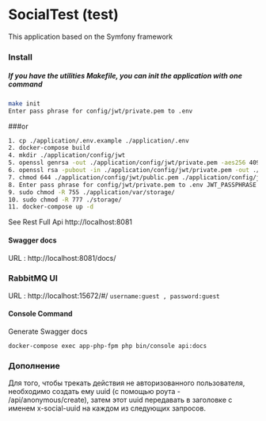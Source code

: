SocialTest (test)
=
This application based on the Symfony framework


### Install

##### If you have the utilities Makefile, you can init the application with one command

```bash
make init
Enter pass phrase for config/jwt/private.pem to .env
```
###or
```bash
1. cp ./application/.env.example ./application/.env
2. docker-compose build
4. mkdir ./application/config/jwt
5. openssl genrsa -out ./application/config/jwt/private.pem -aes256 4096
6. openssl rsa -pubout -in ./application/config/jwt/private.pem -out ./application/config/jwt/public.pem
7. chmod 644 ./application/config/jwt/public.pem ./application/config/jwt/private.pem
8. Enter pass phrase for config/jwt/private.pem to .env JWT_PASSPHRASE
9. sudo chmod -R 755 ./application/var/storage/
10. sudo chmod -R 777 ./storage/
11. docker-compose up -d
```


See Rest Full Api http://localhost:8081
#### Swagger docs
URL : http://localhost:8081/docs/

### RabbitMQ UI
URL : http://localhost:15672/#/
``username:guest , password:guest``
#### Console Command
Generate Swagger docs
```
docker-compose exec app-php-fpm php bin/console api:docs
```

### Дополнение
Для того, чтобы трекать действия не авторизованного пользователя, необходимо создать ему uuid (с помощью роута - /api/anonymous/create),
затем этот uuid передавать в заголовке с именем x-social-uuid на каждом из следующих запросов.